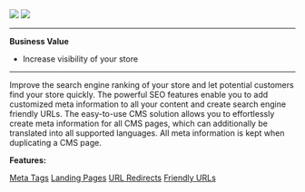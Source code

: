 <div class='feature-text'>
    <div class='feature-images'>
    <img class="light-mode" src="https://spryker.s3.eu-central-1.amazonaws.com/docs/Document+360/Capabilities+icons/light/seo.svg"/>
    <img class="dark-mode" src="https://spryker.s3.eu-central-1.amazonaws.com/docs/Document+360/Capabilities+icons/dark/seo.svg"/>
    </div>
    <div class="feature-text-wrap">

***
**Business Value**
* Increase visibility of your store
***

Improve the search engine ranking of your store and let potential customers find your store quickly. The powerful SEO features enable you to add customized meta information to all your content and create search engine friendly URLs. The easy-to-use CMS solution allows you to effortlessly create meta information for all CMS pages, which can additionally be translated into all supported languages. All meta information is kept when duplicating a CMS page.
         </div>
</div>

**Features:**
<div>
<a class="feature-link" href="https://documentation.spryker.com/docs/en/meta-tags">Meta Tags</a> 
<a class="feature-link" href="https://documentation.spryker.com/docs/en/landing-pages">Landing Pages</a>
<a class="feature-link" href="https://documentation.spryker.com/docs/en/url-redirects">URL Redirects</a>
<a class="feature-link" href="https://documentation.spryker.com/docs/en/friendly-urls">Friendly URLs</a>   
 </div>